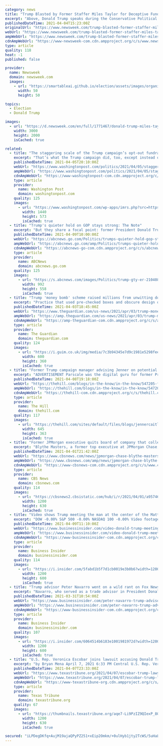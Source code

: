 ```yaml
---
category: news
title: "Trump Blasted by Former Staffer Miles Taylor for Deceptive Fundraising Payment Scheme"
excerpt: "Above, Donald Trump speaks during the Conservative Political Action Conference (CPAC) on February 28, 2021 in Orlando, Florida. Joe Raedle/Getty Images \"And to raid someone of their money at the end of their life has got to add onto that hardship for the ..."
publishedDateTime: 2021-04-04T15:23:00Z
originalUrl: "https://www.newsweek.com/trump-blasted-former-staffer-miles-taylor-deceptive-fundraising-payment-scheme-1580952"
webUrl: "https://www.newsweek.com/trump-blasted-former-staffer-miles-taylor-deceptive-fundraising-payment-scheme-1580952"
ampWebUrl: "https://www.newsweek.com/trump-blasted-former-staffer-miles-taylor-deceptive-fundraising-payment-scheme-1580952?amp=1"
cdnAmpWebUrl: "https://www-newsweek-com.cdn.ampproject.org/c/s/www.newsweek.com/trump-blasted-former-staffer-miles-taylor-deceptive-fundraising-payment-scheme-1580952?amp=1"
type: article
quality: 118
heat: -1
published: false

provider:
  name: Newsweek
  domain: newsweek.com
  images:
    - url: "https://smartableai.github.io/election/assets/images/organizations/newsweek.com-50x50.jpg"
      width: 50
      height: 50

topics:
  - Election
  - Donald Trump

images:
  - url: "https://d.newsweek.com/en/full/1771467/donald-trump-miles-taylor-election.jpg"
    width: 3000
    height: 2000
    isCached: true

related:
  - title: "The staggering scale of the Trump campaign’s opt-out fundraising scheme"
    excerpt: "That’s what the Trump campaign did, too, except instead of a “sign me up for your hourly newsletters,” the checkboxes focused on encouraging people to demonstrate their fervent support for former president Donald Trump — by making their one-time ..."
    publishedDateTime: 2021-04-05T20:10:00Z
    webUrl: "https://www.washingtonpost.com/politics/2021/04/05/staggering-scale-trump-campaigns-opt-out-fundraising-scheme/"
    ampWebUrl: "https://www.washingtonpost.com/politics/2021/04/05/staggering-scale-trump-campaigns-opt-out-fundraising-scheme/?outputType=amp"
    cdnAmpWebUrl: "https://www-washingtonpost-com.cdn.ampproject.org/c/s/www.washingtonpost.com/politics/2021/04/05/staggering-scale-trump-campaigns-opt-out-fundraising-scheme/?outputType=amp"
    type: article
    provider:
      name: Washington Post
      domain: washingtonpost.com
    quality: 125
    images:
      - url: "https://www.washingtonpost.com/wp-apps/imrs.php?src=https://arc-anglerfish-washpost-prod-washpost.s3.amazonaws.com/public/CIPFG7OWPRCMVDX44YIPVUIDCM.png&w=1440"
        width: 1440
        height: 573
        isCached: true
  - title: "Trump's quieter hold on GOP stays strong: The Note"
    excerpt: "But they share a focal point: former President Donald Trump. The gatherings, organized by the Republican National Committee and two different Trump-friendly outside groups, will take place at and ..."
    publishedDateTime: 2021-04-09T10:00:00Z
    webUrl: "https://abcnews.go.com/Politics/trumps-quieter-hold-gop-stays-strong-note/story?id=76951919"
    ampWebUrl: "https://abcnews.go.com/amp/Politics/trumps-quieter-hold-gop-stays-strong-note/story?id=76951919"
    cdnAmpWebUrl: "https://abcnews-go-com.cdn.ampproject.org/c/s/abcnews.go.com/amp/Politics/trumps-quieter-hold-gop-stays-strong-note/story?id=76951919"
    type: article
    provider:
      name: ABCNews
      domain: abcnews.go.com
    quality: 125
    images:
      - url: "https://s.abcnews.com/images/Politics/trump-gty-er-210408_1617928535428_hpMain_16x9_992.jpg"
        width: 992
        height: 558
        isCached: true
  - title: "Trump 'money bomb' scheme raised millions from unwitting donors – report"
    excerpt: "Practice that used pre-checked boxes and obscure design on fundraising emails condemned as ‘unethical and inappropriate’ Last modified on Sat 3 Apr 2021 15.45 EDT Donald Trump’s 2020 presidential campaign used pre-checked boxes and obscure design on ..."
    publishedDateTime: 2021-04-03T18:45:00Z
    webUrl: "https://www.theguardian.com/us-news/2021/apr/03/trump-money-bomb-scheme-republican-fundraising-2020"
    ampWebUrl: "https://amp.theguardian.com/us-news/2021/apr/03/trump-money-bomb-scheme-republican-fundraising-2020"
    cdnAmpWebUrl: "https://amp-theguardian-com.cdn.ampproject.org/c/s/amp.theguardian.com/us-news/2021/apr/03/trump-money-bomb-scheme-republican-fundraising-2020"
    type: article
    provider:
      name: The Guardian
      domain: theguardian.com
    quality: 124
    images:
      - url: "https://i.guim.co.uk/img/media/7c3b94345e7d9c1981e5298fee284a4497087e54/0_125_3500_2099/master/3500.jpg?width=300&quality=45&auto=format&fit=max&dpr=2&s=a7aba3783a09ff47a21884a828bfcfa9"
        width: 600
        height: 360
        isCached: true
  - title: "Former Trump campaign manager advising Jenner on potential California gubernatorial run"
    excerpt: "ADVERTISEMENT Parscale was the digital guru for former President Trump Donald Trump Gaetz trip to Bahamas part of federal sex trafficking investigation: report Omar slams Biden admin for ..."
    publishedDateTime: 2021-04-08T19:18:00Z
    webUrl: "https://thehill.com/blogs/in-the-know/in-the-know/547205-former-trump-campaign-manager-advising-jenner-on-california"
    ampWebUrl: "https://thehill.com/blogs/in-the-know/in-the-know/547205-former-trump-campaign-manager-advising-jenner-on-california?amp"
    cdnAmpWebUrl: "https://thehill-com.cdn.ampproject.org/c/s/thehill.com/blogs/in-the-know/in-the-know/547205-former-trump-campaign-manager-advising-jenner-on-california?amp"
    type: article
    provider:
      name: The Hill
      domain: thehill.com
    quality: 117
    images:
      - url: "https://thehill.com/sites/default/files/blogs/jennercaitlyn03112016getty.jpg"
        width: 645
        height: 363
        isCached: true
  - title: "Former JPMorgan executive quits board of company that collected data for Trump 2020 campaign"
    excerpt: "Blythe Masters, a former top executive at JPMorgan Chase, is quitting the board of Phunware, a company that created a controversial voter data collection app for Donald Trump's 2020 re-election campaign."
    publishedDateTime: 2021-04-01T21:42:00Z
    webUrl: "https://www.cbsnews.com/news/jpmorgan-chase-blythe-masters-phunware-quit/"
    ampWebUrl: "https://www.cbsnews.com/amp/news/jpmorgan-chase-blythe-masters-phunware-quit/"
    cdnAmpWebUrl: "https://www-cbsnews-com.cdn.ampproject.org/c/s/www.cbsnews.com/amp/news/jpmorgan-chase-blythe-masters-phunware-quit/"
    type: article
    provider:
      name: CBS News
      domain: cbsnews.com
    quality: 114
    images:
      - url: "https://cbsnews2.cbsistatic.com/hub/i/r/2021/04/01/a95746b1-61b8-487b-b467-7cb8ae7444ca/thumbnail/1200x630/d299cf992ee40f5014c04fd6ddf08d9d/img-aic-2021-blythe-masters.jpg"
        width: 1200
        height: 630
        isCached: true
  - title: "Video shows Trump meeting the man at the center of the Matt Gaetz sex trafficking allegations"
    excerpt: "DOW -0.00% S&P 500 -0.00% NASDAQ 100 -0.00% Video footage from 2019 has surfaced of former President Donald Trump and his wife Melania being greeted at a Florida airport by the man at the center of the sex trafficking allegations involving GOP Rep."
    publishedDateTime: 2021-04-09T11:10:00Z
    webUrl: "https://www.businessinsider.com/video-donald-trump-meeting-jason-pirozzolo-matt-gaetz-sex-trafficking-2021-4"
    ampWebUrl: "https://www.businessinsider.com/video-donald-trump-meeting-jason-pirozzolo-matt-gaetz-sex-trafficking-2021-4?amp"
    cdnAmpWebUrl: "https://www-businessinsider-com.cdn.ampproject.org/c/s/www.businessinsider.com/video-donald-trump-meeting-jason-pirozzolo-matt-gaetz-sex-trafficking-2021-4?amp"
    type: article
    provider:
      name: Business Insider
      domain: businessinsider.com
    quality: 114
    images:
      - url: "https://i.insider.com/5fabd1b5f7d1cb0019e3b0b6?width=1200&format=jpeg"
        width: 1200
        height: 600
        isCached: true
  - title: "Trump advisor Peter Navarro went on a wild rant on Fox News, calling Fauci the 'father' of the coronavirus"
    excerpt: "Navarro, who served as a trade advisor in President Donald Trump's White House, was asked by Fox News host Rachel Campos-Duffy for his thoughts on Fauci's saying that the decision to start trying to make a coronavirus vaccine in January 2020 \"may have been ..."
    publishedDateTime: 2021-03-31T10:54:00Z
    webUrl: "https://www.businessinsider.com/peter-navarro-trump-advisor-calls-fauci-father-of-coronavirus-fox-news-rant-2021-3"
    ampWebUrl: "https://www.businessinsider.com/peter-navarro-trump-advisor-calls-fauci-father-of-coronavirus-fox-news-rant-2021-3?amp"
    cdnAmpWebUrl: "https://www-businessinsider-com.cdn.ampproject.org/c/s/www.businessinsider.com/peter-navarro-trump-advisor-calls-fauci-father-of-coronavirus-fox-news-rant-2021-3?amp"
    type: article
    provider:
      name: Business Insider
      domain: businessinsider.com
    quality: 107
    images:
      - url: "https://i.insider.com/6064514b6183e1001981972d?width=1200&format=jpeg"
        width: 1200
        height: 600
        isCached: true
  - title: "U.S. Rep. Veronica Escobar joins lawsuit accusing Donald Trump of inciting Capitol riot"
    excerpt: "by Bryan Mena April 7, 2021 6:33 PM Central U.S. Rep. Veronica Escobar, D-El Paso, speaks during a House Judiciary Committee markup of Articles of Impeachment against President Donald Trump in Washington, D.C. on Dec. 12, 2019. Credit: Matt McClain/Pool ..."
    publishedDateTime: 2021-04-07T23:33:00Z
    webUrl: "https://www.texastribune.org/2021/04/07/escobar-trump-lawshit/"
    ampWebUrl: "https://www.texastribune.org/2021/04/07/escobar-trump-lawshit/amp/"
    cdnAmpWebUrl: "https://www-texastribune-org.cdn.ampproject.org/c/s/www.texastribune.org/2021/04/07/escobar-trump-lawshit/amp/"
    type: article
    provider:
      name: Texas Tribune
      domain: texastribune.org
    quality: 67
    images:
      - url: "https://thumbnails.texastribune.org/aqe7-Li9PzIZ9QIexP_8OQM_5Q8=/1200x630/filters:quality(95)/static.texastribune.org/media/files/6f9c74896c525bff9a658560eee0db9c/Escobar%20Impeachment%20REUTERS%20TT.jpg"
        width: 1200
        height: 630
        isCached: true

secured: "iLPDegDKfq+AujM19ajaQPyPZ251+xEip2Omkm/+0ulHyb1jty2TcWS/5uHaLe1qLWFCG/LdHalD9vekTP5w9FK8J5iLgguiv1Jd9rxeqPgxQUSWH119i9EeIUL5vFQiqWR7pIYMcLMY5UJuZC3Y5QdVYYdueIQVq1LY5OiKyLrD0weCYle6dphL+3kxiE0OJgUEUoRqJzCX4higxTjdtTN7EflxKkeOD1itBMn6uZx8NbNYIu19AWUK1iGxOI/89iFeKhhUSaPpbDCJgbbk1ssow8PGcANBLkLE88khN5GIlfOnw08vNenTS9tdT7us19mdn15cbqKsmC06LvYKpIJQHhNWLy8ALJ3n1k7CW9k=;ludhomBqE8Q7lvOPFaVibw=="
---
```


